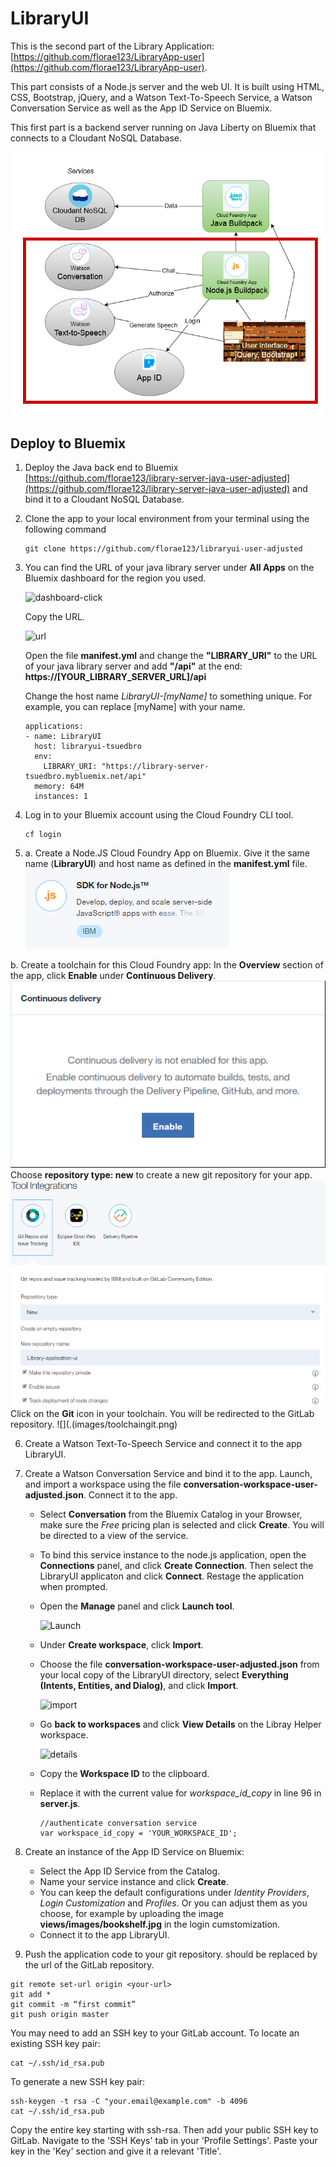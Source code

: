 # LibraryUI

This is the second part of the Library Application: [https://github.com/florae123/LibraryApp-user](https://github.com/florae123/LibraryApp-user).

This part consists of a Node.js server and the web UI.
It is built using HTML, CSS, Bootstrap, jQuery, and a Watson Text-To-Speech Service, a Watson Conversation Service as well as the App ID Service on Bluemix.

This first part is a backend server running on Java Liberty on Bluemix that connects to a Cloudant NoSQL Database.

  ![Architecture](./images/architecture-node.png)

## Deploy to Bluemix

1. Deploy the Java back end to Bluemix [https://github.com/florae123/library-server-java-user-adjusted](https://github.com/florae123/library-server-java-user-adjusted) and bind it to a Cloudant NoSQL Database.

2. Clone the app to your local environment from your terminal using the following command

    ```
    git clone https://github.com/florae123/libraryui-user-adjusted
    ```

3. You can find the URL of your java library server under **All Apps** on the Bluemix dashboard for the region you used.

    ![dashboard-click](./images/dashboard.png)

    Copy the URL.

    ![url](./images/java-url.png)

    Open the file **manifest.yml** and change the **"LIBRARY_URI"** to the URL of your java library server and add **"/api"** at the end: **https://[YOUR_LIBRARY_SERVER_URL]/api**

    Change the host name *LibraryUI-[myName]* to something unique. For example, you can replace [myName] with your name.

    ```
    applications:
    - name: LibraryUI
      host: libraryui-tsuedbro
      env:
        LIBRARY_URI: "https://library-server-tsuedbro.mybluemix.net/api"
      memory: 64M
      instances: 1
    ```

4. Log in to your Bluemix account using the Cloud Foundry CLI tool.

	```
	cf login
	```

5. a. Create a Node.JS Cloud Foundry App on Bluemix.
Give it the same name (**LibraryUI**) and host name as defined in the **manifest.yml** file.
  ![](./images/nodejsapp.png)

  b. Create a toolchain for this Cloud Foundry app:
  In the **Overview** section of the app, click **Enable** under **Continuous Delivery**.
  ![](./images/createtoolchain.png)
  Choose **repository type: new** to create a new git repository for your app.
  ![](./images/gitrepo.png)
  Click on the **Git** icon in your toolchain. You will be redirected to the GitLab repository.
  ![](.(images/toolchaingit.png)

6. Create a Watson Text-To-Speech Service and connect it to the app LibraryUI.

7. Create a Watson Conversation Service and bind it to the app. Launch, and import a workspace using the file **conversation-workspace-user-adjusted.json**. Connect it to the app.

    * Select **Conversation** from the Bluemix Catalog in your Browser, make sure the *Free* pricing plan is selected and click **Create**. You will be directed to a view of the service.
    * To bind this service instance to the node.js application, open the **Connections** panel, and click **Create Connection**. Then select the LibraryUI applicaton and click **Connect**. Restage the application when prompted.
    * Open the **Manage** panel and click **Launch tool**.

        ![Launch](./images/launch-conv.png)

    * Under **Create workspace**, click **Import**.
    * Choose the file **conversation-workspace-user-adjusted.json** from your local copy of the LibraryUI directory, select **Everything (Intents, Entities, and Dialog)**, and click **Import**.

        ![import](./images/import-workspace-2.png)

    * Go **back to workspaces** and click **View Details** on the Libray Helper workspace.

        ![details](./images/workspace-id.png)

    * Copy the **Workspace ID** to the clipboard.
    * Replace it with the current value for *workspace_id_copy* in line 96 in **server.js**.

        ```
        //authenticate conversation service
        var workspace_id_copy = 'YOUR_WORKSPACE_ID';
        ```
8. Create an instance of the App ID Service on Bluemix:

    * Select the App ID Service from the Catalog.
    * Name your service instance and click **Create**.
    * You can keep the default configurations under *Identity Providers*, *Login Customization* and *Profiles*. Or you can adjust them as you choose, for example by uploading the image **views/images/bookshelf.jpg** in the login cumstomization.
    * Connect it to the app LibraryUI.

9. Push the application code to your git repository. *<your-url>* should be replaced by the url of the GitLab repository.

  ```
  git remote set-url origin <your-url>
  git add *
  git commit -m “first commit”
  git push origin master
  ```
  You may need to add an SSH key to your GitLab account.
  To locate an existing SSH key pair:
  ```
  cat ~/.ssh/id_rsa.pub
  ```
  To generate a new SSH key pair:
  ```
  ssh-keygen -t rsa -C "your.email@example.com" -b 4096
  cat ~/.ssh/id_rsa.pub
  ```
  Copy the entire key starting with ssh-rsa.
  Then add your public SSH key to GitLab. Navigate to the 'SSH Keys' tab in your 'Profile Settings'.
  Paste your key in the 'Key' section and give it a relevant 'Title'.
